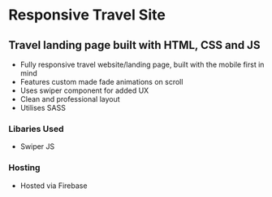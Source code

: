 # Responsive Travel Site

## Travel landing page built with HTML, CSS and JS

- Fully responsive travel website/landing page, built with the mobile first in mind
- Features custom made fade animations on scroll
- Uses swiper component for added UX
- Clean and professional layout
- Utilises SASS 

### Libaries Used

-  Swiper JS

### Hosting 

- Hosted via Firebase
